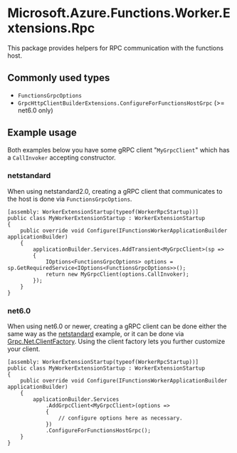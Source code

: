 # Microsoft.Azure.Functions.Worker.Extensions.Rpc

This package provides helpers for RPC communication with the functions host.

## Commonly used types

- `FunctionsGrpcOptions`
- `GrpcHttpClientBuilderExtensions.ConfigureForFunctionsHostGrpc` (>= net6.0 only)

## Example usage

Both examples below you have some gRPC client "`MyGrpcClient`" which has a `CallInvoker` accepting constructor.

### netstandard

When using netstandard2.0, creating a gRPC client that communicates to the host is done via `FunctionsGrpcOptions`.

``` CSharp
[assembly: WorkerExtensionStartup(typeof(WorkerRpcStartup))]
public class MyWorkerExtensionStartup : WorkerExtensionStartup
{
    public override void Configure(IFunctionsWorkerApplicationBuilder applicationBuilder)
    {
        applicationBuilder.Services.AddTransient<MyGrpcClient>(sp =>
        {
            IOptions<FunctionsGrpcOptions> options = sp.GetRequiredService<IOptions<FunctionsGrpcOptions>>();
            return new MyGrpcClient(options.CallInvoker);
        });
    }
}
```

### net6.0

When using net6.0 or newer, creating a gRPC client can be done either the same way as the [netstandard](#netstandard) example, or it can be done via [Grpc.Net.ClientFactory](https://learn.microsoft.com/aspnet/core/grpc/clientfactory). Using the client factory lets you further customize your client.

``` CSharp
[assembly: WorkerExtensionStartup(typeof(WorkerRpcStartup))]
public class MyWorkerExtensionStartup : WorkerExtensionStartup
{
    public override void Configure(IFunctionsWorkerApplicationBuilder applicationBuilder)
    {
        applicationBuilder.Services
            .AddGrpcClient<MyGrpcClient>(options =>
            {
                // configure options here as necessary.
            })
            .ConfigureForFunctionsHostGrpc();
    }
}
```
